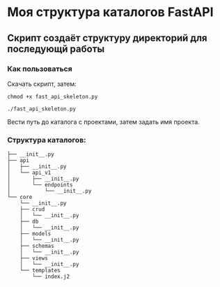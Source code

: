 # Моя структура каталогов FastAPI

## Скрипт создаёт структуру директорий для последующй работы

### Как пользоваться
Скачать скрипт, затем:
```shell
chmod +x fast_api_skeleton.py
```
```shell
./fast_api_skeleton.py
```
Вести путь до каталога с проектами, затем задать имя проекта. 

### Структура каталогов:
```
├── __init__.py
├── api
│   ├── __init__.py
│   └── api_v1
│       ├── __init__.py
│       └── endpoints
│           └── __init__.py
└── core
    └── __init__.py
    ├── crud
    │   └── __init__.py
    ├── db
    │   └── __init__.py
    ├── models
    │   └── __init__.py
    ├── schemas
    │   └── __init__.py
    ├── views
    │   └── __init__.py
    └── templates
        └── index.j2
```

